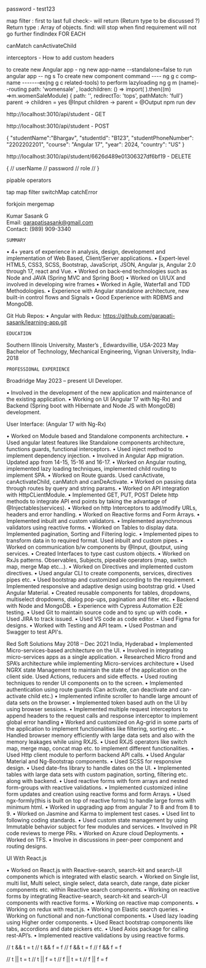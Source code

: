 password - test123

map
filter : first to last full check:- will return (Return type to be discussed ?)
Return type : Array of objects.
find: will stop when find requirement will not go further 
findIndex
FOR EACH


canMatch
canActivateChild

interceptors - How to add custom headers


to create new Angular app - ng new app-name --standalone=false
to run angular app -- ng s
To create new component command ----   ng g c comp-name  -------ex(ng g c related-tools)
to perform lazyloading ng g m (name)--routing
path: 'womensale' , loadchildren: () => import(    ).then((m) =>m.womenSaleModule) 
{ path: '', redirectTo: 'tops', pathMatch: 'full'} 
parent -> children = yes @Input
children -> parent = @Output
npm run dev

http://localhost:3010/api/student - GET

http://localhost:3010/api/student - POST

{   "studentName":"Bhargav",
    "studentId": "B123",
    "studentPhoneNumber": "2202202201",
    "course": "Angular 17",
    "year": 2024,
    "country": "US"
 }

 http://localhost:3010/api/student/6626d489e01306327df6bf19 - DELETE


 {
//   userName
//   password
//   role
// }

<apiresponselist>

pipable operators

tap
map
filter
switchMap
catchError

forkjoin
mergemap




Kumar Sasank G				
Email: garapatisasank@gmail.com				
Contact: (989) 909-3340
 
	SUMMARY


•	4+ years of experience in analysis, design, development and implementation of Web Based, Client/Server applications.
•	Expert-level HTML5, CSS3, SCSS, Bootstrap, JavaScript, JSON, Angular js, Angular 2.0 through 17, react and Vue. 
•	Worked on back-end technologies such as Node and JAVA (Spring MVC and Spring Boot)
•	Worked on UI/UX and involved in developing wire frames
•	Worked in Agile, Waterfall and TDD Methodologies.
•	Experience with Angular standalone architecture, new built-in control flows and Signals
•	Good Experience with RDBMS and MongoDB.

Git Hub Repos:
•	Angular with Redux: https://github.com/garapati-sasank/learning-app.git

	EDUCATION

Southern Illinois University, Master’s , Edwardsvillie, USA-2023 May
Bachelor of Technology, Mechanical Engineering, Vignan University, India-2018



	PROFESSIONAL EXPERIENCE
                                                                                                    
Broadridge
May 2023 – present
UI Developer.

•	Involved in the development of the new application and maintenance of the existing application.
•	Working on UI (Angular 17 with Ng-Rx) and Backend (Spring boot with Hibernate and Node JS with MongoDB) development.

User Interface: (Angular 17 with Ng-Rx)

•	Worked on Module based and Standalone components architecture.
•	Used angular latest features like Standalone components architecture, functions guards, functional interceptors. 
•	Used inject method to implement dependency injection.
•	Involved in Angular App migration. Updated app from 14-15, 15-16 and 16-17.
•	Worked on Angular routing, implemented lazy loading techniques, implemented child routing to implement SPA.
•	Worked on Route guards. Used canActivate, canActivateChild, canMatch and canDeActivate.
•	Worked on passing data through routes by query and string params.
•	Worked on API integration with HttpCLientModule.
•	Implemented GET, PUT, POST Delete http methods to integrate API end points by taking the advantage of @Injectables(services).
•	Worked on http Interceptors to add/modify URLs, headers and error handling. 
•	Worked on Reactive forms and Form Arrays. 
•	Implemented inbuilt and custom validators. 
•	Implemented asynchronous validators using reactive forms. 
•	Worked on Tables to display data. Implemented pagination, Sorting and Filtering logic. 
•	Implemented pipes to transform data in to required format. Used inbuilt and custom pipes.
•	Worked on communication b/w components by @Input, @output, using services. 
•	Created Interfaces to type cast custom objects. 
•	Worked on RxJs patterns. Observables, Subjects, pipeable operators (map, switch map, merge Map etc...).
•	Worked on Directives and implemented custom directives. 
•	Used angular CLI to create components, services, directives pipes etc. 
•	Used bootstrap and customized according to the requirement. 
•	Implemented responsive and adaptive design using bootstrap grid.
•	Used Angular Material.
•	Created reusable components for tables, dropdowns, multiselect dropdowns, dialog pop-ups, pagination and filter etc.
•	Backend with Node and MongoDB.
•	Experience with Cypress Automation E2E testing.
•	Used Git to maintain source code and to sync up with code.
•	Used JIRA to track issued. 
•	Used VS code as code editor.
•	Used Figma for designs. 
•	Worked with Testing and API team. 
•	Used Postman and Swagger to test API's.


Red Soft Solutions 	May 2018 – Dec 2021
India, Hyderabad
•	Implemented Micro-services-based architecture on the UI.
•	Involved in integrating micro-services apps as a single application.
•	Researched Micro frond and SPA’s architecture while implementing Micro-services architecture
•	Used NGRX state Management to maintain the state of the application on the client side. Used Actions, reducers and side effects.
•	Used routing techniques to render UI components on to the screen.
•	Implemented authentication using route guards (Can activate, can deactivate and can-activate child etc.)
•	Implemented infinite scroller to handle large amount of data sets on the browser.
•	Implemented token based auth on the UI by using browser sessions.
•	Implemented multiple request interceptors to append headers to the request calls and response interceptor to implement global error handling
•	Worked and customized on Ag-grid in some parts of the application to implement functionalities like filtering, sorting etc..
•	Handled browser memory efficiently with large data sets and also with the memory leakages while using RXJS.
•	Used RXJS operators like switch map, merge map, concat map etc. to implement different functionalities.
•	Used Http client module to perform backend API calls.
•	Used Angular Material and Ng-Bootstrap components.
•	Used SCSS for responsive design.
•	Used date-fns library to handle dates on the UI.
•	Implemented tables with large data sets with custom pagination, sorting, filtering etc. along with backend.
•	Used reactive forms with form arrays and nested form-groups with reactive validations.
•	Implemented customized inline form updates and creation using reactive forms and form Arrays.
•	Used ngx-formly(this is built on top of reactive forms) to handle large forms with minimum html.
•	Worked in upgrading app from angular 7 to 8 and from 8 to 9.
•	Worked on Jasmine and Karma to implement test cases.
•	Used lint to following coding standards.
•	Used custom state management by using Immutable behavior subject for few modules and services.
•	Involved in PR code reviews to merge PRs.
•	Worked on Azure cloud Deployments.
•	Worked on TFS.
•	Involve in discussions in peer-peer component and routing designs.

UI With React.js


•	Worked on React.js with Reactive-search, search-kit and search-UI components which is integrated with elastic search.
•	Worked on Single list, multi list, Multi select, single select, data search, date range, date picker components etc. within Reactive search components.
•	Working on reactive forms by integrating Reactive-search, search-kit and search-UI components with reactive forms.
•	Working on reactive map components.
•	Working on redux with react.js.
•	Working on Elastic search queries.
•	Working on functional and non-functional components.
•	Used lazy loading using Higher order components.
•	Used React bootstrap components like tabs, accordions and date pickers etc.
•	Used Axios package for calling rest-API’s.
•	Implemented reactive validations by using reactive forms.




// t && t = t
// t && f = f
// f && t = f
// f && f = f

// t || t = t
// t || f = t
// f || t = t
// f || f = f